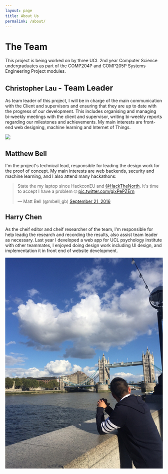 ```yaml
---
layout: page
title: About Us
permalink: /about/
---
```


# The Team
This project is being worked on by three UCL 2nd year Computer Science undergraduates as part of the COMP204P and COMP205P Systems Engineering Project modules.

## Christopher Lau <span class="lead" style="font-size:25px;">- Team Leader</span>
As team leader of this project, I will be in charge of the main communication with the Client and supervisors and ensuring that they are up to date with the progress of our development. This includes organising and managing bi-weekly meetings with the client and supervisor, writing bi-weekly reports regarding our milestones and achievements. My main interests are front-end web designing, machine learning and Internet of Things.

![](https://pbs.twimg.com/profile_images/3247791112/ce35de4a21fc8cab30526e9ba2964e9b_400x400.jpeg)

## Matthew Bell
I'm the project's technical lead, responsible for leading the design work for the proof of concept. My main interests are web backends, security and machine learning, and I also attend many hackathons:
<blockquote class="twitter-tweet" data-lang="en"><p lang="en" dir="ltr">State the my laptop since HackconEU and <a href="https://twitter.com/HackTheNorth">@HackTheNorth</a>. It&#39;s time to accept I have a problem 🤓 <a href="https://t.co/gixPePZErn">pic.twitter.com/gixPePZErn</a></p>&mdash; Matt Bell (@mbell_gb) <a href="https://twitter.com/mbell_gb/status/778625977693925377">September 21, 2016</a></blockquote>
<script async src="https://platform.twitter.com/widgets.js" charset="utf-8"></script>

## Harry Chen
As the cheif editor and cheif researcher of the team, I'm responsible for help leadig the research and recording the results, also assist team leader as necessary. Last year I developed a web app for UCL psychology institute with other teammates, I enjoyed doing design work including UI design, and implementation it in front end of website development.

![](assets/img/harry1.jpg)
<!-- <h3>The Team</h3>
	<p>This project is being worked on by three UCL 2nd year Computer Science undergraduates as part of the COMP204P and COMP205P Systems Engineering Project modules.</p>

<h4> Christopher Lau <span class="lead">- Team Leader</span></h4>
	<p>As team leader of this project, I will be in charge of the main communication with the Client and supervisors and ensuring that they are up to date with the progress of our development. This includes organising and managing bi-weekly meetings with the client and supervisor, writing bi-weekly reports regarding our milestones and achievements. My main interests are front-end web designing, machine learning and Internet of Things.</p>

<h4> Matthew Bell </h4>

<h4> Harry Chen </h4>
 -->

